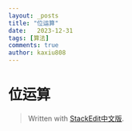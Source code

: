 ```yaml
---
layout: _posts
title: "位运算"
date:   2023-12-31
tags: [算法]
comments: true
author: kaxiu808  
--- 
```

# 位运算






> Written with [StackEdit中文版](https://stackedit.cn/).
<!--stackedit_data:
eyJoaXN0b3J5IjpbLTYxOTM0MzczNF19
-->